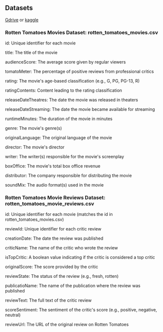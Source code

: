 ## Datasets

[Gdrive](https://drive.google.com/drive/folders/1cFFnOok6n-Fu6N3otubXEud0w9jH7-9S?usp=drive_link) or [kaggle](https://www.kaggle.com/datasets/andrezaza/clapper-massive-rotten-tomatoes-movies-and-rev)



### Rotten Tomatoes Movies Dataset: rotten_tomatoes_movies.csv

id: Unique identifier for each movie

title: The title of the movie

audienceScore: The average score given by regular viewers

tomatoMeter: The percentage of positive reviews from professional critics

rating: The movie's age-based classification (e.g., G, PG, PG-13, R)

ratingContents: Content leading to the rating classification

releaseDateTheatres: The date the movie was released in theaters

releaseDateStreaming: The date the movie became available for streaming

runtimeMinutes: The duration of the movie in minutes

genre: The movie's genre(s)

originalLanguage: The original language of the movie

director: The movie's director

writer: The writer(s) responsible for the movie's screenplay

boxOffice: The movie's total box office revenue

distributor: The company responsible for distributing the movie

soundMix: The audio format(s) used in the movie



### Rotten Tomatoes Movie Reviews Dataset: rotten_tomatoes_movie_reviews.csv

id: Unique identifier for each movie (matches the id in rotten_tomatoes_movies.csv)

reviewId: Unique identifier for each critic review

creationDate: The date the review was published

criticName: The name of the critic who wrote the review

isTopCritic: A boolean value indicating if the critic is considered a top critic

originalScore: The score provided by the critic

reviewState: The status of the review (e.g., fresh, rotten)

publicatioName: The name of the publication where the review was published

reviewText: The full text of the critic review

scoreSentiment: The sentiment of the critic's score (e.g., positive, negative, neutral)

reviewUrl: The URL of the original review on Rotten Tomatoes
